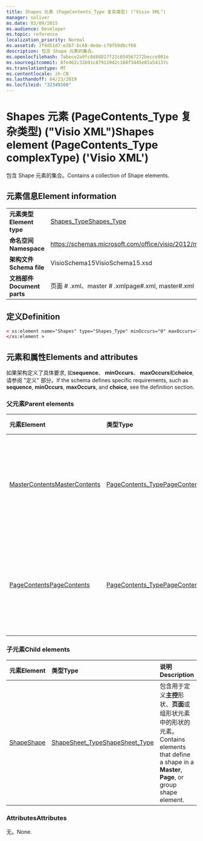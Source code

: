 ```yaml
---
title: Shapes 元素 (PageContents_Type 复杂类型) ("Visio XML")
manager: soliver
ms.date: 03/09/2015
ms.audience: Developer
ms.topic: reference
localization_priority: Normal
ms.assetid: 2f9d51d7-e2b7-bc68-dede-c79fb9dbcf60
description: 包含 Shape 元素的集合。
ms.openlocfilehash: 7abece2a9fc8d88817f22c654567272becce981e
ms.sourcegitcommit: 8fe462c32b91c87911942c188f3445e85a54137c
ms.translationtype: MT
ms.contentlocale: zh-CN
ms.lasthandoff: 04/23/2019
ms.locfileid: "32349166"
---
```

# <a name="shapes-element-pagecontentstype-complextype-visio-xml"></a><span data-ttu-id="84f7e-103">Shapes 元素 (PageContents_Type 复杂类型) ("Visio XML")</span><span class="sxs-lookup"><span data-stu-id="84f7e-103">Shapes element (PageContents_Type complexType) ('Visio XML')</span></span>

<span data-ttu-id="84f7e-104">包含 Shape 元素的集合。</span><span class="sxs-lookup"><span data-stu-id="84f7e-104">Contains a collection of Shape elements.</span></span>
  
## <a name="element-information"></a><span data-ttu-id="84f7e-105">元素信息</span><span class="sxs-lookup"><span data-stu-id="84f7e-105">Element information</span></span>

|||
|:-----|:-----|
|<span data-ttu-id="84f7e-106">**元素类型**</span><span class="sxs-lookup"><span data-stu-id="84f7e-106">**Element type**</span></span> <br/> |[<span data-ttu-id="84f7e-107">Shapes_Type</span><span class="sxs-lookup"><span data-stu-id="84f7e-107">Shapes_Type</span></span>](shapes_type-complextypevisio-xml.md) <br/> |
|<span data-ttu-id="84f7e-108">**命名空间**</span><span class="sxs-lookup"><span data-stu-id="84f7e-108">**Namespace**</span></span> <br/> |https://schemas.microsoft.com/office/visio/2012/main  <br/> |
|<span data-ttu-id="84f7e-109">**架构文件**</span><span class="sxs-lookup"><span data-stu-id="84f7e-109">**Schema file**</span></span> <br/> |<span data-ttu-id="84f7e-110">VisioSchema15</span><span class="sxs-lookup"><span data-stu-id="84f7e-110">VisioSchema15.xsd</span></span>  <br/> |
|<span data-ttu-id="84f7e-111">**文档部件**</span><span class="sxs-lookup"><span data-stu-id="84f7e-111">**Document parts**</span></span> <br/> |<span data-ttu-id="84f7e-112">页面 # .xml、master # .xml</span><span class="sxs-lookup"><span data-stu-id="84f7e-112">page#.xml, master#.xml</span></span>  <br/> |
   
## <a name="definition"></a><span data-ttu-id="84f7e-113">定义</span><span class="sxs-lookup"><span data-stu-id="84f7e-113">Definition</span></span>

```XML
< xs:element name="Shapes" type="Shapes_Type" minOccurs="0" maxOccurs="1" >
</xs:element >
```

## <a name="elements-and-attributes"></a><span data-ttu-id="84f7e-114">元素和属性</span><span class="sxs-lookup"><span data-stu-id="84f7e-114">Elements and attributes</span></span>

<span data-ttu-id="84f7e-115">如果架构定义了具体要求, 如**sequence**、 **minOccurs**、 **maxOccurs**和**choice**, 请参阅 "定义" 部分。</span><span class="sxs-lookup"><span data-stu-id="84f7e-115">If the schema defines specific requirements, such as **sequence**, **minOccurs**, **maxOccurs**, and **choice**, see the definition section.</span></span> 
  
### <a name="parent-elements"></a><span data-ttu-id="84f7e-116">父元素</span><span class="sxs-lookup"><span data-stu-id="84f7e-116">Parent elements</span></span>

|<span data-ttu-id="84f7e-117">**元素**</span><span class="sxs-lookup"><span data-stu-id="84f7e-117">**Element**</span></span>|<span data-ttu-id="84f7e-118">**类型**</span><span class="sxs-lookup"><span data-stu-id="84f7e-118">**Type**</span></span>|<span data-ttu-id="84f7e-119">**说明**</span><span class="sxs-lookup"><span data-stu-id="84f7e-119">**Description**</span></span>|
|:-----|:-----|:-----|
|[<span data-ttu-id="84f7e-120">MasterContents</span><span class="sxs-lookup"><span data-stu-id="84f7e-120">MasterContents</span></span>](mastercontents-elementvisio-xml.md) <br/> |[<span data-ttu-id="84f7e-121">PageContents_Type</span><span class="sxs-lookup"><span data-stu-id="84f7e-121">PageContents_Type</span></span>](pagecontents_type-complextypevisio-xml.md) <br/> |<span data-ttu-id="84f7e-122">指定有关 Web 绘图中主控形状中的形状的信息。</span><span class="sxs-lookup"><span data-stu-id="84f7e-122">Specifies information about the shapes in a master in a Web drawing.</span></span>  <br/> |
|[<span data-ttu-id="84f7e-123">PageContents</span><span class="sxs-lookup"><span data-stu-id="84f7e-123">PageContents</span></span>](pagecontents-elementvisio-xml.md) <br/> |[<span data-ttu-id="84f7e-124">PageContents_Type</span><span class="sxs-lookup"><span data-stu-id="84f7e-124">PageContents_Type</span></span>](pagecontents_type-complextypevisio-xml.md) <br/> |<span data-ttu-id="84f7e-125">指定有关 Web 绘图中主控形状中的形状的信息。</span><span class="sxs-lookup"><span data-stu-id="84f7e-125">Specifies information about the shapes in a master in a Web drawing.</span></span>  <br/> |
   
### <a name="child-elements"></a><span data-ttu-id="84f7e-126">子元素</span><span class="sxs-lookup"><span data-stu-id="84f7e-126">Child elements</span></span>

|<span data-ttu-id="84f7e-127">**元素**</span><span class="sxs-lookup"><span data-stu-id="84f7e-127">**Element**</span></span>|<span data-ttu-id="84f7e-128">**类型**</span><span class="sxs-lookup"><span data-stu-id="84f7e-128">**Type**</span></span>|<span data-ttu-id="84f7e-129">**说明**</span><span class="sxs-lookup"><span data-stu-id="84f7e-129">**Description**</span></span>|
|:-----|:-----|:-----|
|[<span data-ttu-id="84f7e-130">Shape</span><span class="sxs-lookup"><span data-stu-id="84f7e-130">Shape</span></span>](shape-element-shapes_type-complextypevisio-xml.md) <br/> |[<span data-ttu-id="84f7e-131">ShapeSheet_Type</span><span class="sxs-lookup"><span data-stu-id="84f7e-131">ShapeSheet_Type</span></span>](shapesheet_type-complextypevisio-xml.md) <br/> |<span data-ttu-id="84f7e-132">包含用于定义**主控**形状、**页面**或组形状元素中的形状的元素。</span><span class="sxs-lookup"><span data-stu-id="84f7e-132">Contains elements that define a shape in a **Master**, **Page**, or group shape element.</span></span>  <br/> |
   
### <a name="attributes"></a><span data-ttu-id="84f7e-133">Attributes</span><span class="sxs-lookup"><span data-stu-id="84f7e-133">Attributes</span></span>

<span data-ttu-id="84f7e-134">无。</span><span class="sxs-lookup"><span data-stu-id="84f7e-134">None.</span></span>
  

